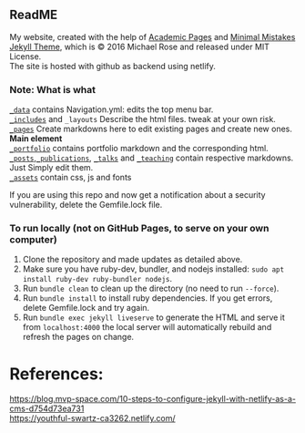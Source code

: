 ## ReadME
My website, created with the help of [Academic Pages](https://www.academicpages.github.io) and [Minimal Mistakes Jekyll Theme](https://mmistakes.github.io/minimal-mistakes/), which is © 2016 Michael Rose and released under MIT License.  
The site is hosted with github as backend using netlify.

### Note: What is what
[`_data`](/_data/) contains  Navigation.yml: edits the top menu bar.  
[`_includes`](/_includes/) and `_layouts` Describe the html files. tweak at your own risk.  
[`_pages`](/_pages/) Create markdowns here to edit existing pages and create new ones. **Main element**  
[`_portfolio`](/_portfolio/) contains portfolio markdown and the corresponding html.
[`_posts`](/_posts/),[`_publications`](/_publications/), [`_talks`](/_talks/) and [`_teaching`](/_teaching/) contain respective markdowns. Just Simply edit them.  
[`_assets`](/_assets/) contain css, js and fonts






If you are using this repo and now get a notification about a security vulnerability, delete the Gemfile.lock file. 

### To run locally (not on GitHub Pages, to serve on your own computer)

1. Clone the repository and made updates as detailed above.  
2. Make sure you have ruby-dev, bundler, and nodejs installed: `sudo apt install ruby-dev ruby-bundler nodejs`.  
3. Run `bundle clean` to clean up the directory (no need to run `--force`).  
4. Run `bundle install` to install ruby dependencies. If you get errors, delete Gemfile.lock and try again.  
5. Run `bundle exec jekyll liveserve` to generate the HTML and serve it from `localhost:4000` the local server will automatically rebuild and refresh the pages on change.  

# References:

https://blog.mvp-space.com/10-steps-to-configure-jekyll-with-netlify-as-a-cms-d754d73ea731  
https://youthful-swartz-ca3262.netlify.com/
